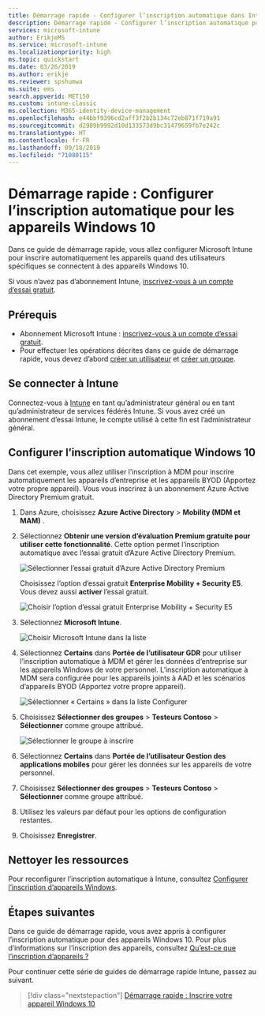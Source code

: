 ```yaml
---
title: Démarrage rapide - Configurer l’inscription automatique dans Intune
description: Démarrage rapide - Configurer l’inscription automatique pour les appareils Windows 10 dans Intune.
services: microsoft-intune
author: ErikjeMS
ms.service: microsoft-intune
ms.localizationpriority: high
ms.topic: quickstart
ms.date: 03/26/2019
ms.author: erikje
ms.reviewer: spshumwa
ms.suite: ems
search.appverid: MET150
ms.custom: intune-classic
ms.collection: M365-identity-device-management
ms.openlocfilehash: e44bbf9396cd2aff3f2b2b134c72eb871f719a91
ms.sourcegitcommit: d2989b9992d10d133573d9bc31479659fb7e242c
ms.translationtype: HT
ms.contentlocale: fr-FR
ms.lasthandoff: 09/18/2019
ms.locfileid: "71080115"
---
```

# <a name="quickstart-set-up-automatic-enrollment-for-windows-10-devices"></a>Démarrage rapide : Configurer l’inscription automatique pour les appareils Windows 10

Dans ce guide de démarrage rapide, vous allez configurer Microsoft Intune pour inscrire automatiquement les appareils quand des utilisateurs spécifiques se connectent à des appareils Windows 10.

Si vous n’avez pas d’abonnement Intune, [inscrivez-vous à un compte d’essai gratuit](free-trial-sign-up.md).

## <a name="prerequisites"></a>Prérequis

- Abonnement Microsoft Intune : [inscrivez-vous à un compte d’essai gratuit](free-trial-sign-up.md).
- Pour effectuer les opérations décrites dans ce guide de démarrage rapide, vous devez d’abord [créer un utilisateur](quickstart-create-user.md) et [créer un groupe](quickstart-create-group.md).

## <a name="sign-in-to-intune"></a>Se connecter à Intune

Connectez-vous à [Intune](https://aka.ms/intuneportal) en tant qu’administrateur général ou en tant qu’administrateur de services fédérés Intune. Si vous avez créé un abonnement d’essai Intune, le compte utilisé à cette fin est l’administrateur général.

## <a name="set-up-windows-10-automatic-enrollment"></a>Configurer l’inscription automatique Windows 10

Dans cet exemple, vous allez utiliser l’inscription à MDM pour inscrire automatiquement les appareils d’entreprise et les appareils BYOD (Apportez votre propre appareil). Vous vous inscrirez à un abonnement Azure Active Directory Premium gratuit.

1. Dans Azure, choisissez **Azure Active Directory** > **Mobility (MDM et MAM)** .
2. Sélectionnez **Obtenir une version d’évaluation Premium gratuite pour utiliser cette fonctionnalité**. Cette option permet l’inscription automatique avec l’essai gratuit d’Azure Active Directory Premium. 

    ![Sélectionner l’essai gratuit d’Azure Active Directory Premium](media/quickstart-setup-auto-enrollment/quickstart-setup-auto-enrollment-01.png)

    Choisissez l’option d’essai gratuit **Enterprise Mobility + Security E5**. Vous devez aussi **activer** l’essai gratuit.

    ![Choisir l’option d’essai gratuit Enterprise Mobility + Security E5](media/quickstart-setup-auto-enrollment/quickstart-setup-auto-enrollment-02.png)

3. Sélectionnez **Microsoft Intune**. 

    ![Choisir Microsoft Intune dans la liste](media/quickstart-setup-auto-enrollment/quickstart-setup-auto-enrollment-03.png)

4. Sélectionnez **Certains** dans **Portée de l’utilisateur GDR** pour utiliser l’inscription automatique à MDM et gérer les données d’entreprise sur les appareils Windows de votre personnel. L’inscription automatique à MDM sera configurée pour les appareils joints à AAD et les scénarios d’appareils BYOD (Apportez votre propre appareil).

    ![Sélectionner « Certains » dans la liste Configurer](media/quickstart-setup-auto-enrollment/quickstart-setup-auto-enrollment-04.png)

5. Choisissez **Sélectionner des groupes** > **Testeurs Contoso** > **Sélectionner** comme groupe attribué.

    ![Sélectionner le groupe à inscrire](media/quickstart-setup-auto-enrollment/quickstart-setup-auto-enrollment-05.png)

6. Sélectionnez **Certains** dans **Portée de l’utilisateur Gestion des applications mobiles** pour gérer les données sur les appareils de votre personnel.
7. Choisissez **Sélectionner des groupes** > **Testeurs Contoso** > **Sélectionner** comme groupe attribué. 
8. Utilisez les valeurs par défaut pour les options de configuration restantes.
9. Choisissez **Enregistrer**.

## <a name="clean-up-resources"></a>Nettoyer les ressources

Pour reconfigurer l’inscription automatique à Intune, consultez [Configurer l’inscription d’appareils Windows](windows-enroll.md).

## <a name="next-steps"></a>Étapes suivantes

Dans ce guide de démarrage rapide, vous avez appris à configurer l’inscription automatique pour des appareils Windows 10. Pour plus d’informations sur l’inscription des appareils, consultez [Qu’est-ce que l’inscription d’appareils ?](device-enrollment.md)

Pour continuer cette série de guides de démarrage rapide Intune, passez au suivant.

> [!div class="nextstepaction"]
> [Démarrage rapide : Inscrire votre appareil Windows 10](quickstart-enroll-windows-device.md)
